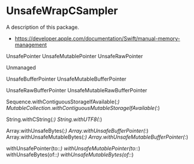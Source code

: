 # UnsafeWrapCSampler

A description of this package.

- https://developer.apple.com/documentation/Swift/manual-memory-management









UnsafePointer
UnsafeMutablePointer
UnsafeRawPointer

Unmanaged

UnsafeBufferPointer<Element>
UnsafeMutableBufferPointer<Element>

UnsafeRawBufferPointer
UnsafeMutableRawBufferPointer

Sequence.withContiguousStorageIfAvailable(_:)
MutableCollection.withContiguousMutableStorageIfAvailable(_:)

String.withCString(_:)
String.withUTF8(_:)

Array.withUnsafeBytes(_:)
Array.withUnsafeBufferPointer(_:)
Array.withUnsafeMutableBytes(_:)
Array.withUnsafeMutableBufferPointer(_:)

withUnsafePointer(to:_:)
withUnsafeMutablePointer(to:_:)
withUnsafeBytes(of:_:)
withUnsafeMutableBytes(of:_:)
